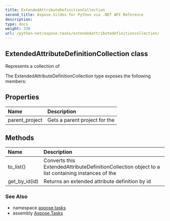 ```yaml
---
title: ExtendedAttributeDefinitionCollection
second_title: Aspose.Sildes for Python via .NET API Reference
description: 
type: docs
weight: 330
url: /python-net/aspose.tasks/extendedattributedefinitioncollection/
---
```


## ExtendedAttributeDefinitionCollection class

Represents a collection of

The ExtendedAttributeDefinitionCollection type exposes the following members:
## Properties
| Name | Description |
| :- | :- |
|parent_project|Gets a parent project for the|
## Methods
| Name | Description |
| :- | :- |
|to_list()|Converts this ExtendedAttributeDefinitionCollection object to a list containing instances of the|
|get_by_id(id)|Returns an extended attribute definition by id|

### See Also

* namespace [aspose.tasks](/python-net/aspose.tasks/)
* assembly [Aspose.Tasks](/tasks/python-net/)

